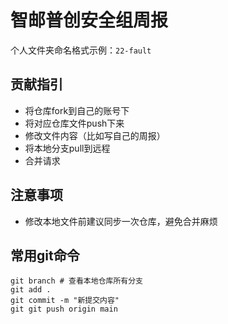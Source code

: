 # 智邮普创安全组周报

个人文件夹命名格式示例：`22-fault`
## 贡献指引

- 将仓库fork到自己的账号下
- 将对应仓库文件push下来
- 修改文件内容（比如写自己的周报）
- 将本地分支pull到远程
- 合并请求
## 注意事项

- 修改本地文件前建议同步一次仓库，避免合并麻烦
## 常用git命令

``` shell
git branch # 查看本地仓库所有分支
git add .
git commit -m "新提交内容"
git git push origin main
```